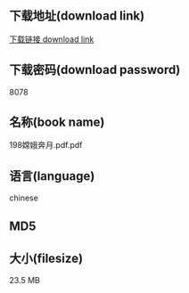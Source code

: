 ## 下载地址(download link)
[下载链接 download link](https://tutu365.netlify.app/?s=198%E5%AB%A6%E5%A8%A5%E5%A5%94%E6%9C%88.pdf)

## 下载密码(download password)
8078

## 名称(book name)
198嫦娥奔月.pdf.pdf

## 语言(language)
chinese

## MD5


## 大小(filesize)
23.5 MB
